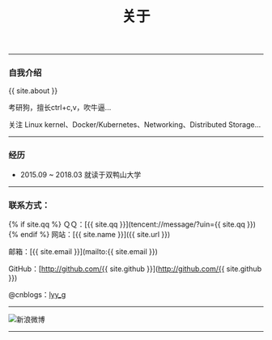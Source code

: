 ﻿---
title: 关于
layout: page
comments: no
---

---
### 自我介绍

{{ site.about }}

考研狗，擅长ctrl+c,v，吹牛逼...

关注 Linux kernel、Docker/Kubernetes、Networking、Distributed Storage...


---
### 经历

* 2015.09 ~ 2018.03 就读于双鸭山大学



----

### 联系方式：

{% if site.qq %}
ＱＱ：[{{ site.qq }}](tencent://message/?uin={{ site.qq }})
{% endif %}
网站：[{{ site.name }}]({{ site.url }})

邮箱：[{{ site.email }}](mailto:{{ site.email }})

GitHub：[http://github.com/{{ site.github }}](http://github.com/{{ site.github }})


@cnblogs：[lyy_g](http://blog.csdn.net/lyy_g)

----

![![新浪微博](\assert\sina\lg.png)](https://weibo.com/6031065827/profile?rightmod=1&wvr=6&mod=personinfo&is_all=1)

----
